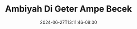 --- 
title: "Ambiyah Di Geter Ampe Becek"
description: "download  video bokep Ambiyah Di Geter Ampe Becek gratis    "
date: 2024-06-27T13:11:46-08:00
file_code: "ufg78ehj6v8q"
draft: false
cover: "vom68p2tqa2dsrxm.jpg"
tags: ["Ambiyah", "Geter", "Ampe", "Becek", "bokep-indo", "bokep-viral", "bokep-ig"]
length: 769
fld_id: "1483132"
foldername: "Ambiyah update"
categories: ["Ambiyah update"]
views: 0
---
